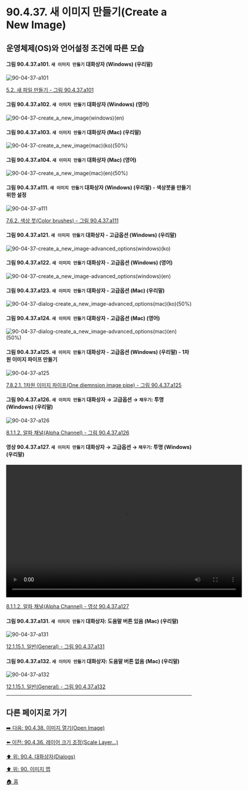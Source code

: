 # 90.4.37. 새 이미지 만들기(Create a New Image)
## 운영체제(OS)와 언어설정 조건에 따른 모습

<a id="90-04-37-a101"></a>

#### 그림 90.4.37.a101. `새 이미지 만들기` 대화상자 (Windows) (우리말)
![90-04-37-a101](https://github.com/wonder13662/gimp/assets/15767104/4dec9acc-8261-45c9-9223-48db1f819154)

[5.2. 새 파일 만들기 - 그림 90.4.37.a101](./05-02-creating-new-files.md#90-04-37-a101)

<a id="90-04-37-a102"></a>

#### 그림 90.4.37.a102. `새 이미지 만들기` 대화상자 (Windows) (영어)
![90-04-37-create_a_new_image(windows)(en)](https://github.com/wonder13662/gimp/assets/15767104/0e2ef777-efa1-4e1f-8100-b78d3bca35de)

#### 그림 90.4.37.a103. `새 이미지 만들기` 대화상자 (Mac) (우리말)
![90-04-37-create_a_new_image(mac)(ko)(50%)](https://github.com/wonder13662/gimp/assets/15767104/a9a513e9-acef-4ced-9acd-ab1b3d1fd144)

#### 그림 90.4.37.a104. `새 이미지 만들기` 대화상자 (Mac) (영어)
![90-04-37-create_a_new_image(mac)(en)(50%)](https://github.com/wonder13662/gimp/assets/15767104/4bf97770-ca20-4b07-91ed-7ef815b1373c)

<a id="90-04-37-a111"></a>

#### 그림 90.4.37.a111. `새 이미지 만들기` 대화상자 (Windows) (우리말) - 색상붓을 만들기 위한 설정
![90-04-37-a111](https://github.com/wonder13662/gimp/assets/15767104/17dfd4b8-7373-4a92-838a-a853c07f1b44)

[7.6.2. 색상 붓(Color brushes) - 그림 90.4.37.a111](./07-06-02-color_brush.md#90-04-37-a111)

#### 그림 90.4.37.a121. `새 이미지 만들기` 대화상자 - 고급옵션 (Windows) (우리말)
![90-04-37-create_a_new_image-advanced_options(windows)(ko)](https://github.com/wonder13662/gimp/assets/15767104/605d2abd-bfb3-4dc7-b808-99aad6c1cc1c)

#### 그림 90.4.37.a122. `새 이미지 만들기` 대화상자 - 고급옵션 (Windows) (영어)
![90-04-37-create_a_new_image-advanced_options(windows)(en)](https://github.com/wonder13662/gimp/assets/15767104/90b71624-a788-4719-80f8-a3bbe4a73502)

#### 그림 90.4.37.a123. `새 이미지 만들기` 대화상자 - 고급옵션 (Mac) (우리말)
![90-04-37-dialog-create_a_new_image-advanced_options(mac)(ko)(50%)](https://github.com/wonder13662/gimp/assets/15767104/1eeb1c35-a9b6-40f7-9bc7-6cf1fe173ec0)

#### 그림 90.4.37.a124. `새 이미지 만들기` 대화상자 - 고급옵션 (Mac) (영어)
![90-04-37-dialog-create_a_new_image-advanced_options(mac)(en)(50%)](https://github.com/wonder13662/gimp/assets/15767104/a3f42690-9a68-4dde-8aee-ce2750b53d01)

<a id="90-04-37-a125"></a>

#### 그림 90.4.37.a125. `새 이미지 만들기` 대화상자 - 고급옵션 (Windows) (우리말) - 1차원 이미지 파이프 만들기
![90-04-37-a125](https://github.com/wonder13662/gimp/assets/15767104/1af96891-f5e0-4a4e-8503-62c64e760165)

[7.8.2.1. 1차원 이미지 파이프(One diemnsion image pipe) - 그림 90.4.37.a125](./07-08-02-01-one_dimension_image_pipe.md#90-04-37-a125)

<a id="90-04-37-a126"></a>

#### 그림 90.4.37.a126. `새 이미지 만들기` 대화상자 → 고급옵션 → `채우기`: 투명 (Windows) (우리말)
![90-04-37-a126](https://github.com/wonder13662/gimp/assets/15767104/24efa990-083d-40f3-9f9f-de554f0e973a)

[8.1.1.2. 알파 채널(Alpha Channel) - 그림 90.4.37.a126](./08-01-01-02-alpha_channel.md#90-04-37-a126)

<a id="90-04-37-a127"></a>

#### 영상 90.4.37.a127. `새 이미지 만들기` 대화상자 → 고급옵션 → `채우기`: 투명 (Windows) (우리말)
<video controls="controls" width="640" height="360" src="https://github.com/wonder13662/gimp/assets/15767104/374e5ad4-7c3c-4832-b140-7e25c1ccc7cf"></video>

[8.1.1.2. 알파 채널(Alpha Channel) - 영상 90.4.37.a127](./08-01-01-02-alpha_channel.md#90-04-37-a127)

<a id="90-04-37-a131"></a>

#### 그림 90.4.37.a131. `새 이미지 만들기` 대화상자: 도움말 버튼 있음 (Mac) (우리말)
![90-04-37-a131](https://github.com/wonder13662/gimp/assets/15767104/b894f5ae-9e93-4947-a819-051500d27088)

[12.1.15.1. 일반(General) - 그림 90.4.37.a131](./12-01-15-01-general.md#90-04-37-a131)

<a id="90-04-37-a132"></a>

#### 그림 90.4.37.a132. `새 이미지 만들기` 대화상자: 도움말 버튼 없음 (Mac) (우리말)
![90-04-37-a132](https://github.com/wonder13662/gimp/assets/15767104/43ce01b3-d63a-40b8-b864-c25cb26e02a3)

[12.1.15.1. 일반(General) - 그림 90.4.37.a132](./12-01-15-01-general.md#90-04-37-a132)

***

## 다른 페이지로 가기
[➡️ 다음: 90.4.38. 이미지 열기(Open Image)](./90-04-0038-open_image.md)

[⬅️ 이전: 90.4.36. 레이어 크기 조정(Scale Layer...)](./90-04-0036-scale_layer.md)

[⬆️ 위: 90.4. 대화상자(Dialogs)](./90-04-0000-dialogs.md)

[⬆️ 위: 90. 이미지 맵](./90-00-image-map.md)

[🏠 홈](./00-home.md)
